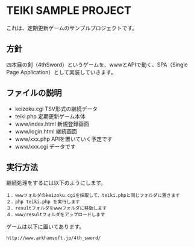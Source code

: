 # TEIKI SAMPLE PROJECT

これは、定期更新ゲームのサンプルプロジェクトです。

## 方針

四本目の剣（4thSword）というゲームを、wwwとAPIで動く、SPA（Single Page Application）として実装していきます。

## ファイルの説明

- keizoku.cgi TSV形式の継続データ
- teiki.php 定期更新ゲーム本体
- www/index.html 新規登録画面
- www/login.html 継続画面
- www/xxx.php APIを置いていく予定です
- www/xxx.cgi データです

## 実行方法

継続処理をするには以下のようにします。

    １．wwwフォルダのkeizoku.cgiを採取して、teiki.phpと同じフォルダに置きます
    ２．php teiki.php を実行します
    ３．resultフォルダをwwwフォルダに移動します
    ４．www/resultフォルダをアップロードします

ゲームは以下に置いてあります。

    http://www.arkhamsoft.jp/4th_sword/

